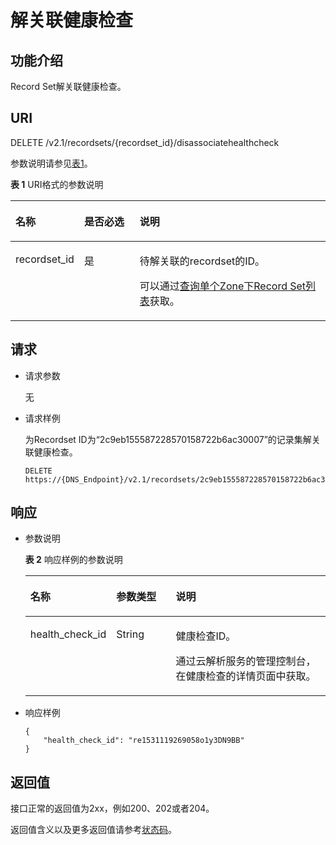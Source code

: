 # 解关联健康检查<a name="zh-cn_topic_0115626796"></a>

## 功能介绍<a name="section49332166"></a>

Record Set解关联健康检查。

## URI<a name="section41336317"></a>

DELETE /v2.1/recordsets/\{recordset\_id\}/disassociatehealthcheck

参数说明请参见[表1](#table52104579)。

**表 1**  URI格式的参数说明

<a name="table52104579"></a>
<table><thead align="left"><tr id="row50570707"><th class="cellrowborder" valign="top" width="21.492149214921493%" id="mcps1.2.4.1.1"><p id="p2586631"><a name="p2586631"></a><a name="p2586631"></a>名称</p>
</th>
<th class="cellrowborder" valign="top" width="17.711771177117715%" id="mcps1.2.4.1.2"><p id="p8190559"><a name="p8190559"></a><a name="p8190559"></a>是否必选</p>
</th>
<th class="cellrowborder" valign="top" width="60.7960796079608%" id="mcps1.2.4.1.3"><p id="p59455556"><a name="p59455556"></a><a name="p59455556"></a>说明</p>
</th>
</tr>
</thead>
<tbody><tr id="row49313939"><td class="cellrowborder" valign="top" width="21.492149214921493%" headers="mcps1.2.4.1.1 "><p id="p35006119"><a name="p35006119"></a><a name="p35006119"></a>recordset_id</p>
</td>
<td class="cellrowborder" valign="top" width="17.711771177117715%" headers="mcps1.2.4.1.2 "><p id="p16923420"><a name="p16923420"></a><a name="p16923420"></a>是</p>
</td>
<td class="cellrowborder" valign="top" width="60.7960796079608%" headers="mcps1.2.4.1.3 "><p id="p28619802"><a name="p28619802"></a><a name="p28619802"></a>待解关联的recordset的ID。</p>
<p id="p12406443193011"><a name="p12406443193011"></a><a name="p12406443193011"></a>可以通过<a href="查询单个Zone下Record-Set列表-多线路.md">查询单个Zone下Record Set列表</a>获取。</p>
</td>
</tr>
</tbody>
</table>

## 请求<a name="section36482533"></a>

-   请求参数

    无

-   请求样例

    为Recordset ID为“2c9eb155587228570158722b6ac30007”的记录集解关联健康检查。

    ```
    DELETE https://{DNS_Endpoint}/v2.1/recordsets/2c9eb155587228570158722b6ac30007/disassociatehealthcheck
    ```


## 响应<a name="section40090803161031"></a>

-   参数说明

    **表 2**  响应样例的参数说明

    <a name="table44131970191032"></a>
    <table><thead align="left"><tr id="row56209659112410"><th class="cellrowborder" valign="top" width="20.599999999999998%" id="mcps1.2.4.1.1"><p id="p56688548112410"><a name="p56688548112410"></a><a name="p56688548112410"></a>名称</p>
    </th>
    <th class="cellrowborder" valign="top" width="21.01%" id="mcps1.2.4.1.2"><p id="p28369645112410"><a name="p28369645112410"></a><a name="p28369645112410"></a>参数类型</p>
    </th>
    <th class="cellrowborder" valign="top" width="58.39%" id="mcps1.2.4.1.3"><p id="p16239870112410"><a name="p16239870112410"></a><a name="p16239870112410"></a>说明</p>
    </th>
    </tr>
    </thead>
    <tbody><tr id="row40361088112410"><td class="cellrowborder" valign="top" width="20.599999999999998%" headers="mcps1.2.4.1.1 "><p id="p48022682112410"><a name="p48022682112410"></a><a name="p48022682112410"></a>health_check_id</p>
    </td>
    <td class="cellrowborder" valign="top" width="21.01%" headers="mcps1.2.4.1.2 "><p id="p64632053112410"><a name="p64632053112410"></a><a name="p64632053112410"></a>String</p>
    </td>
    <td class="cellrowborder" valign="top" width="58.39%" headers="mcps1.2.4.1.3 "><p id="p704953112410"><a name="p704953112410"></a><a name="p704953112410"></a>健康检查ID。</p>
    <p id="p15821657104310"><a name="p15821657104310"></a><a name="p15821657104310"></a>通过云解析服务的管理控制台，在健康检查的详情页面中获取。</p>
    </td>
    </tr>
    </tbody>
    </table>

-   响应样例

    ```
    {
        "health_check_id": "re1531119269058o1y3DN9BB"
    }
    ```


## 返回值<a name="section9249181042119"></a>

接口正常的返回值为2xx，例如200、202或者204。

返回值含义以及更多返回值请参考[状态码](状态码.md)。

